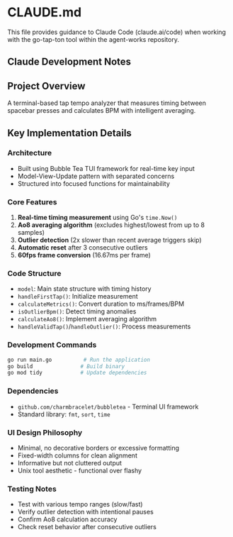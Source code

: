 # CLAUDE.md

This file provides guidance to Claude Code (claude.ai/code) when working with the go-tap-ton tool within the agent-works repository.

## Claude Development Notes

## Project Overview
A terminal-based tap tempo analyzer that measures timing between spacebar presses and calculates BPM with intelligent averaging.

## Key Implementation Details

### Architecture
- Built using Bubble Tea TUI framework for real-time key input
- Model-View-Update pattern with separated concerns
- Structured into focused functions for maintainability

### Core Features
1. **Real-time timing measurement** using Go's `time.Now()`
2. **Ao8 averaging algorithm** (excludes highest/lowest from up to 8 samples)
3. **Outlier detection** (2x slower than recent average triggers skip)
4. **Automatic reset** after 3 consecutive outliers
5. **60fps frame conversion** (16.67ms per frame)

### Code Structure
- `model`: Main state structure with timing history
- `handleFirstTap()`: Initialize measurement
- `calculateMetrics()`: Convert duration to ms/frames/BPM
- `isOutlierBpm()`: Detect timing anomalies
- `calculateAo8()`: Implement averaging algorithm
- `handleValidTap()`/`handleOutlier()`: Process measurements

### Development Commands
```bash
go run main.go          # Run the application
go build               # Build binary
go mod tidy            # Update dependencies
```

### Dependencies
- `github.com/charmbracelet/bubbletea` - Terminal UI framework
- Standard library: `fmt`, `sort`, `time`

### UI Design Philosophy
- Minimal, no decorative borders or excessive formatting
- Fixed-width columns for clean alignment
- Informative but not cluttered output
- Unix tool aesthetic - functional over flashy

### Testing Notes
- Test with various tempo ranges (slow/fast)
- Verify outlier detection with intentional pauses
- Confirm Ao8 calculation accuracy
- Check reset behavior after consecutive outliers